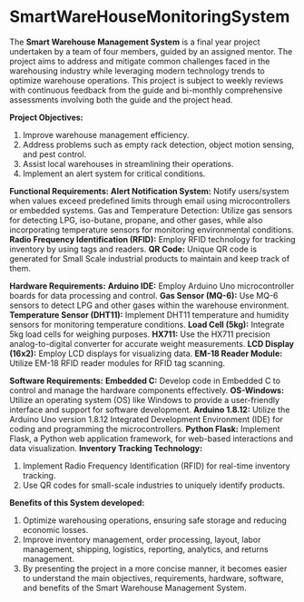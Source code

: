 # SmartWareHouseMonitoringSystem

The **Smart Warehouse Management System** is a final year project undertaken by a team of four members, guided by an assigned mentor. The project aims to address and mitigate common challenges faced in the warehousing industry while leveraging modern technology trends to optimize warehouse operations. This project is subject to weekly reviews with continuous feedback from the guide and bi-monthly comprehensive assessments involving both the guide and the project head.


**Project Objectives:**
1. Improve warehouse management efficiency.
2. Address problems such as empty rack detection, object motion sensing, and pest control.
3. Assist local warehouses in streamlining their operations.
4. Implement an alert system for critical conditions.

**Functional Requirements:**
**Alert Notification System:** Notify users/system when values exceed predefined limits through email using microcontrollers or embedded systems.
Gas and Temperature Detection: Utilize gas sensors for detecting LPG, iso-butane, propane, and other gases, while also incorporating temperature sensors for monitoring environmental conditions.
**Radio Frequency Identification (RFID):** Employ RFID technology for tracking inventory by using tags and readers.
**QR Code:** Unique QR code is generated for Small Scale industrial products to maintain and keep track of them.


**Hardware Requirements:**
**Arduino IDE:** Employ Arduino Uno microcontroller boards for data processing and control.
**Gas Sensor (MQ-6):** Use MQ-6 sensors to detect LPG and other gases within the warehouse environment.
**Temperature Sensor (DHT11):** Implement DHT11 temperature and humidity sensors for monitoring temperature conditions.
**Load Cell (5kg):** Integrate 5kg load cells for weighing purposes.
**HX711:** Use the HX711 precision analog-to-digital converter for accurate weight measurements.
**LCD Display (16x2):** Employ LCD displays for visualizing data.
**EM-18 Reader Module:** Utilize EM-18 RFID reader modules for RFID tag scanning.



**Software Requirements:**
**Embedded C:** Develop code in Embedded C to control and manage the hardware components effectively.
**OS-Windows:** Utilize an operating system (OS) like Windows to provide a user-friendly interface and support for software development.
**Arduino 1.8.12:** Utilize the Arduino Uno version 1.8.12 Integrated Development Environment (IDE) for coding and programming the microcontrollers.
**Python Flask:** Implement Flask, a Python web application framework, for web-based interactions and data visualization.
**Inventory Tracking Technology:**
1. Implement Radio Frequency Identification (RFID) for real-time inventory tracking.
2. Use QR codes for small-scale industries to uniquely identify products.


**Benefits of this System developed:**
1. Optimize warehousing operations, ensuring safe storage and reducing economic losses.
2. Improve inventory management, order processing, layout, labor management, shipping, logistics, reporting, analytics, and returns management.
3. By presenting the project in a more concise manner, it becomes easier to understand the main objectives, requirements, hardware, software, and benefits of the Smart Warehouse Management System.
